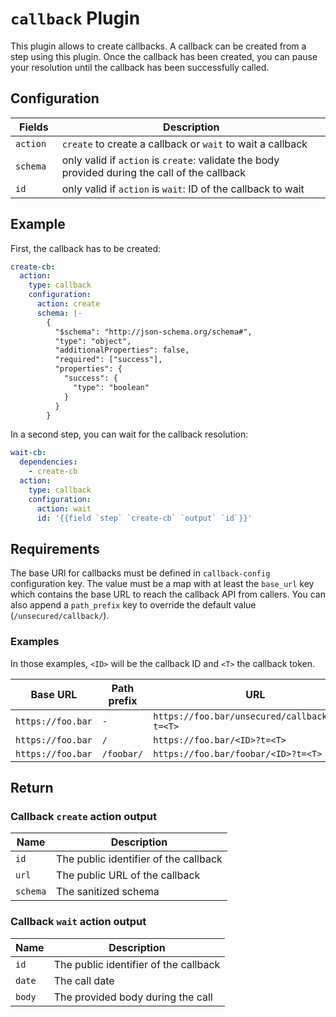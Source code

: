 # `callback` Plugin

This plugin allows to create callbacks. A callback can be created from a step using this plugin. Once the callback has been created, you can
pause your resolution until the callback has been successfully called.

## Configuration

| Fields               | Description                                                                                                       |
| -------------------- | ----------------------------------------------------------------------------------------------------------------- |
| `action  `           | `create` to create a callback or `wait` to wait a callback                                                        |
| `schema`             | only valid if `action` is `create`: validate the body provided during the call of the callback                    |
| `id`                 | only valid if `action` is `wait`: ID of the callback to wait                                                      |

## Example

First, the callback has to be created:

```yaml
create-cb:
  action:
    type: callback
    configuration:
      action: create
      schema: |-
        {
          "$schema": "http://json-schema.org/schema#",            
          "type": "object",
          "additionalProperties": false,
          "required": ["success"],
          "properties": {
            "success": {
              "type": "boolean"
            }
          }
        }
```

In a second step, you can wait for the callback resolution:

```yaml
wait-cb:
  dependencies:
    - create-cb
  action:
    type: callback
    configuration:
      action: wait
      id: '{{field `step` `create-cb` `output` `id`}}'
```

## Requirements

The base URl for callbacks must be defined in `callback-config` configuration key. The value must be a map with at least the `base_url` key which
contains the base URL to reach the callback API from callers. You can also append a `path_prefix` key to override the default value (`/unsecured/callback/`).

### Examples

In those examples, `<ID>` will be the callback ID and `<T>` the callback token.

| Base URL          | Path prefix | URL                                             |
| ----------------- | ----------- | ----------------------------------------------- |
| `https://foo.bar` | `-`         | `https://foo.bar/unsecured/callback/<ID>?t=<T>` |
| `https://foo.bar` | `/`         | `https://foo.bar/<ID>?t=<T>`                    |
| `https://foo.bar` | `/foobar/`  | `https://foo.bar/foobar/<ID>?t=<T>`             |

## Return

### Callback `create` action output

| Name     | Description                           |
| -------- | ------------------------------------- |
| `id`     | The public identifier of the callback |
| `url`    | The public URL of the callback        |
| `schema` | The sanitized schema                  |

### Callback `wait` action output

| Name   | Description                           |
| ------ | ------------------------------------- |
| `id`   | The public identifier of the callback |
| `date` | The call date                         |
| `body` | The provided body during the call     |
